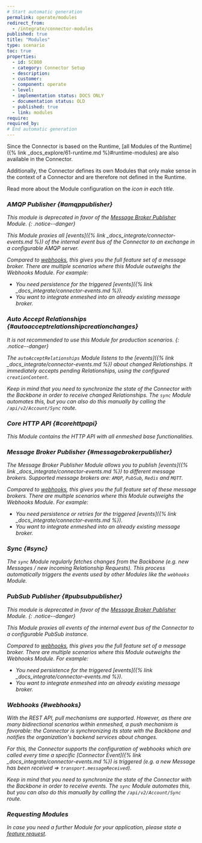 ```yaml
---
# Start automatic generation
permalink: operate/modules
redirect_from:
  - /integrate/connector-modules
published: true
title: "Modules"
type: scenario
toc: true
properties:
  - id: SC080
  - category: Connector Setup
  - description:
  - customer:
  - component: operate
  - level:
  - implementation status: DOCS ONLY
  - documentation status: OLD
  - published: true
  - link: modules
require:
required_by:
# End automatic generation
---
```


Since the Connector is based on the Runtime, [all Modules of the Runtime]({% link _docs_explore/61-runtime.md %}#runtime-modules) are also available in the Connector.

Additionally, the Connector defines its own Modules that only make sense in the context of a Connector and are therefore not defined in the Runtime.

Read more about the Module configuration on the <i class="fas fa-fw fa-cog"/> icon in each title.

### AMQP Publisher <a href="{% link _docs_operate/configuration.md %}#amqppublisher"><i class="fas fa-fw fa-cog"/></a> {#amqppublisher}

This module is deprecated in favor of the [Message Broker Publisher](#messagebrokerpublisher) Module.
{: .notice--danger}

This Module proxies all [events]({% link _docs_integrate/connector-events.md %}) of the internal event bus of the Connector to an exchange in a configurable AMQP server.

Compared to [webhooks](#webhooks), this gives you the full feature set of a message broker. There are multiple scenarios where this Module outweighs the Webhooks Module. For example:

- You need persistence for the triggered [events]({% link _docs_integrate/connector-events.md %}).
- You want to integrate enmeshed into an already existing message broker.

### Auto Accept Relationships <a href="{% link _docs_operate/configuration.md %}#autoacceptrelationships"><i class="fas fa-fw fa-cog"/></a> {#autoacceptrelationshipcreationchanges}

It is not recommended to use this Module for production scenarios.
{: .notice--danger}

The `autoAcceptRelationships` Module listens to the [events]({% link _docs_integrate/connector-events.md %}) about changed Relationships. It immediately accepts pending Relationships, using the configured `creationContent`.

Keep in mind that you need to synchronize the state of the Connector with the Backbone in order to receive changed Relationships. The `sync` Module automates this, but you can also do this manually by calling the `/api/v2/Account/Sync` route.

### Core HTTP API <a href="{% link _docs_operate/configuration.md %}#corehttpapi"><i class="fas fa-fw fa-cog"/></a> {#corehttpapi}

This Module contains the HTTP API with all enmeshed base functionalities.

### Message Broker Publisher <a href="{% link _docs_operate/configuration.md %}#messagebrokerpublisher"><i class="fas fa-fw fa-cog"/></a> {#messagebrokerpublisher}

The Message Broker Publisher Module allows you to publish [events]({% link _docs_integrate/connector-events.md %}) to different message brokers. Supported message brokers are: `AMQP`, `PubSub`, `Redis` and `MQTT`.

Compared to [webhooks](#webhooks), this gives you the full feature set of these message brokers. There are multiple scenarios where this Module outweighs the Webhooks Module. For example:

- You need persistence or retries for the triggered [events]({% link _docs_integrate/connector-events.md %}).
- You want to integrate enmeshed into an already existing message broker.

### Sync <a href="{% link _docs_operate/configuration.md %}#sync"><i class="fas fa-fw fa-cog"/></a> {#sync}

The `sync` Module regularly fetches changes from the Backbone (e.g. new Messages / new incoming Relationship Requests). This process automatically triggers the events used by other Modules like the `webhooks` Module.

### PubSub Publisher <a href="{% link _docs_operate/configuration.md %}#pubsubpublisher"><i class="fas fa-fw fa-cog"/></a> {#pubsubpublisher}

This module is deprecated in favor of the [Message Broker Publisher](#messagebrokerpublisher) Module.
{: .notice--danger}

This Module proxies all events of the internal event bus of the Connector to a configurable PubSub instance.

Compared to [webhooks](#webhooks), this gives you the full feature set of a message broker. There are multiple scenarios where this Module outweighs the Webhooks Module. For example:

- You need persistence for the triggered [events]({% link _docs_integrate/connector-events.md %}).
- You want to integrate enmeshed into an already existing message broker.

### Webhooks <a href="{% link _docs_operate/configuration.md %}#webhooks"><i class="fas fa-fw fa-cog"/></a> {#webhooks}

With the REST API, pull mechanisms are supported. However, as there are many bidirectional scenarios within enmeshed, a push mechanism is favorable: the Connector is synchronizing its state with the Backbone and notifies the organization's backend services about changes.

For this, the Connector supports the configuration of webhooks which are called every time a specific [Connector Event]({% link _docs_integrate/connector-events.md %}) is triggered (e.g. a new Message has been received => `transport.messageReceived`).

Keep in mind that you need to synchronize the state of the Connector with the Backbone in order to receive events. The `sync` Module automates this, but you can also do this manually by calling the `/api/v2/Account/Sync` route.

### Requesting Modules

In case you need a further Module for your application, please state a [feature request](https://github.com/nmshd/feedback/issues/new?assignees=&labels=enhancement&projects=&template=feature_request.md&title=%5BFEATURE%5D+).
